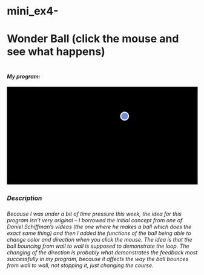# mini_ex4-
<h1>Wonder Ball (click the mouse and see what happens)<h1> 

<h5>My program: <https://mettezeuner.github.io/mini_ex4-/empty-example/><h5>


![ScreenShot](https://github.com/MetteZeuner/mini_ex4-/blob/gh-pages/Wonder%20Ball.png)

<h3>Description<h3> 

<h6>Because I was under a bit of time pressure this week, the idea for this program isn’t very original – I borrowed the initial concept from one of Daniel Schiffman’s videos (the one where he makes a ball which does the exact same thing) and then I added the functions of the ball being able to change color and direction when you click the mouse. The idea is that the ball bouncing from wall to wall is supposed to demonstrate the loop. The changing of the direction is probably what demonstrates the feedback most successfully in my program, because it affects the way the ball bounces from wall to wall, not stopping it, just changing the course.<h6>  



